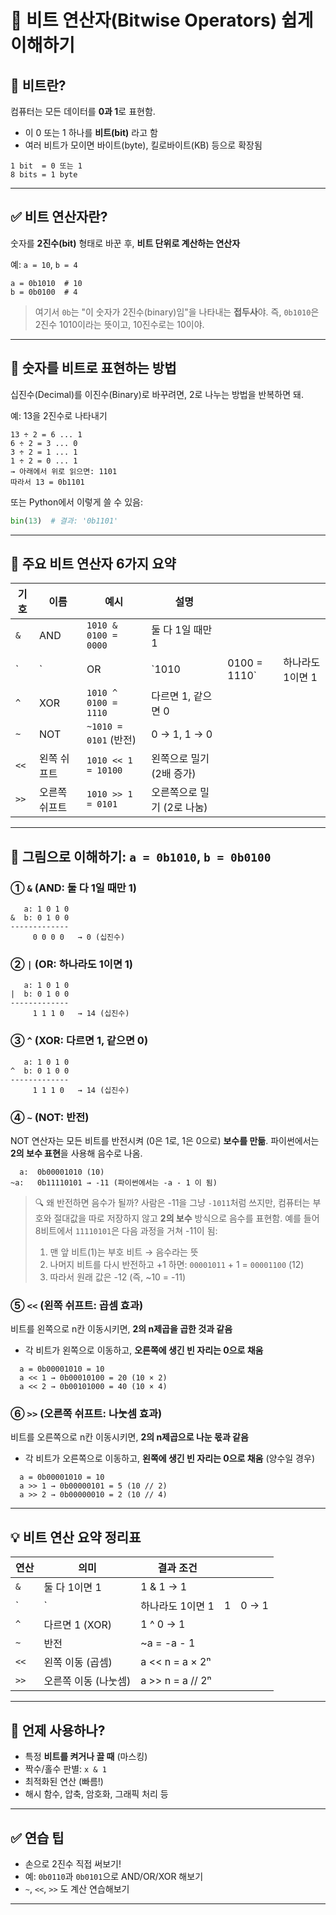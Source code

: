 # 📘 비트 연산자(Bitwise Operators) 쉽게 이해하기

## 📌 비트란?

컴퓨터는 모든 데이터를 **0과 1**로 표현함.

* 이 0 또는 1 하나를 **비트(bit)** 라고 함
* 여러 비트가 모이면 바이트(byte), 킬로바이트(KB) 등으로 확장됨

```
1 bit  = 0 또는 1
8 bits = 1 byte
```

---

## ✅ 비트 연산자란?

숫자를 **2진수(bit)** 형태로 바꾼 후, **비트 단위로 계산하는 연산자**

예: `a = 10`, `b = 4`

```
a = 0b1010  # 10
b = 0b0100  # 4
```

> 여기서 `0b`는 "이 숫자가 2진수(binary)임"을 나타내는 **접두사**야.
> 즉, `0b1010`은 2진수 1010이라는 뜻이고, 10진수로는 10이야.

---

## 🔢 숫자를 비트로 표현하는 방법

십진수(Decimal)를 이진수(Binary)로 바꾸려면, 2로 나누는 방법을 반복하면 돼.

예: 13을 2진수로 나타내기

```
13 ÷ 2 = 6 ... 1
6 ÷ 2 = 3 ... 0
3 ÷ 2 = 1 ... 1
1 ÷ 2 = 0 ... 1
→ 아래에서 위로 읽으면: 1101
따라서 13 = 0b1101
```

또는 Python에서 이렇게 쓸 수 있음:

```python
bin(13)  # 결과: '0b1101'
```

---

## 🔧 주요 비트 연산자 6가지 요약

| 기호   | 이름      | 예시                   | 설명               |               |            |
| ---- | ------- | -------------------- | ---------------- | ------------- | ---------- |
| `&`  | AND     | `1010 & 0100 = 0000` | 둘 다 1일 때만 1      |               |            |
| \`   | \`      | OR                   | \`1010           | 0100 = 1110\` | 하나라도 1이면 1 |
| `^`  | XOR     | `1010 ^ 0100 = 1110` | 다르면 1, 같으면 0     |               |            |
| `~`  | NOT     | `~1010 = 0101` (반전)  | 0 → 1, 1 → 0     |               |            |
| `<<` | 왼쪽 쉬프트  | `1010 << 1 = 10100`  | 왼쪽으로 밀기 (2배 증가)  |               |            |
| `>>` | 오른쪽 쉬프트 | `1010 >> 1 = 0101`   | 오른쪽으로 밀기 (2로 나눔) |               |            |

---

## 🎯 그림으로 이해하기: `a = 0b1010`, `b = 0b0100`

### ① `&` (AND: 둘 다 1일 때만 1)

```
   a: 1 0 1 0
&  b: 0 1 0 0
-------------
     0 0 0 0   → 0 (십진수)
```

### ② `|` (OR: 하나라도 1이면 1)

```
   a: 1 0 1 0
|  b: 0 1 0 0
-------------
     1 1 1 0   → 14 (십진수)
```

### ③ `^` (XOR: 다르면 1, 같으면 0)

```
   a: 1 0 1 0
^  b: 0 1 0 0
-------------
     1 1 1 0   → 14 (십진수)
```

### ④ `~` (NOT: 반전)

NOT 연산자는 모든 비트를 반전시켜 (0은 1로, 1은 0으로) **보수를 만듦**. 파이썬에서는 **2의 보수 표현**을 사용해 음수로 나옴.

```
  a:  0b00001010 (10)
~a:   0b11110101 → -11 (파이썬에서는 -a - 1 이 됨)
```

> 🔍 왜 반전하면 음수가 될까?
> 사람은 -11을 그냥 `-1011`처럼 쓰지만, 컴퓨터는 부호와 절대값을 따로 저장하지 않고 **2의 보수** 방식으로 음수를 표현함. 예를 들어 8비트에서 `11110101`은 다음 과정을 거쳐 -11이 됨:
>
> 1. 맨 앞 비트(1)는 부호 비트 → 음수라는 뜻
> 2. 나머지 비트를 다시 반전하고 +1 하면: `00001011` + 1 = `00001100` (12)
> 3. 따라서 원래 값은 -12 (즉, \~10 = -11)

### ⑤ `<<` (왼쪽 쉬프트: 곱셈 효과)

비트를 왼쪽으로 n칸 이동시키면, **2의 n제곱을 곱한 것과 같음**

* 각 비트가 왼쪽으로 이동하고, **오른쪽에 생긴 빈 자리는 0으로 채움**

```
  a = 0b00001010 = 10
  a << 1 → 0b00010100 = 20 (10 × 2)
  a << 2 → 0b00101000 = 40 (10 × 4)
```

### ⑥ `>>` (오른쪽 쉬프트: 나눗셈 효과)

비트를 오른쪽으로 n칸 이동시키면, **2의 n제곱으로 나눈 몫과 같음**

* 각 비트가 오른쪽으로 이동하고, **왼쪽에 생긴 빈 자리는 0으로 채움** (양수일 경우)

```
  a = 0b00001010 = 10
  a >> 1 → 0b00000101 = 5 (10 // 2)
  a >> 2 → 0b00000010 = 2 (10 // 4)
```

---

## 💡 비트 연산 요약 정리표

| 연산   | 의미           | 결과 조건            |   |       |
| ---- | ------------ | ---------------- | - | ----- |
| `&`  | 둘 다 1이면 1    | 1 & 1 → 1        |   |       |
| \`   | \`           | 하나라도 1이면 1       | 1 | 0 → 1 |
| `^`  | 다르면 1 (XOR)  | 1 ^ 0 → 1        |   |       |
| `~`  | 반전           | \~a = -a - 1     |   |       |
| `<<` | 왼쪽 이동 (곱셈)   | a << n = a × 2ⁿ  |   |       |
| `>>` | 오른쪽 이동 (나눗셈) | a >> n = a // 2ⁿ |   |       |

---

## 🧠 언제 사용하나?

* 특정 **비트를 켜거나 끌 때** (마스킹)
* 짝수/홀수 판별: `x & 1`
* 최적화된 연산 (빠름!)
* 해시 함수, 압축, 암호화, 그래픽 처리 등

---

## ✅ 연습 팁

* 손으로 2진수 직접 써보기!
* 예: `0b0110`과 `0b0101`으로 AND/OR/XOR 해보기
* `~`, `<<`, `>>` 도 계산 연습해보기

---